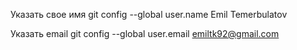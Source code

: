 Указать свое имя 
git config --global user.name Emil Temerbulatov

Указать email
git config --global user.email emiltk92@gmail.com